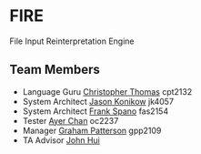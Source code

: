 # FIRE
File Input Reinterpretation Engine

## Team Members

* Language Guru [Christopher Thomas](https://github.com/lord-left) cpt2132
* System Architect [Jason Konikow](https://github.com/jkon1513) jk4057
* System Architect [Frank Spano](https://github.com/fspano118) fas2154
* Tester [Ayer Chan](https://github.com/ochan4) oc2237
* Manager [Graham Patterson](https://github.com/pattersongp) gpp2109
* TA Advisor [John Hui](https://github.com/j-hui) 
